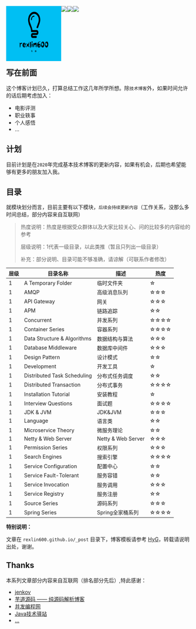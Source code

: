 <div align="center">    
 <img src="logo.png" width = "150" height = "150" alt="rexlin600" align=left />
 <img src="https://travis-ci.org/rexlin600/rexlin600.github.io.svg?branch=master" align=left />
 <img src="https://img.shields.io/github/repo-size/rexlin600/rexlin600.github.io.svg" align=left />
 <img src="https://img.shields.io/github/license/rexlin600/rexlin600.github.io.svg" align=left />
</div>
<br/>
<br/>
<br/>
<br/>
<br/>
<br/>
<br/>
<br/>

## 写在前面

这个博客计划已久，打算总结工作这几年所学所想。除`技术博客`外，如果时间允许的话后期考虑加入：

- 电影评测
- 职业轶事
- 个人感悟
- ...

## 计划

目前计划是在`2020`年完成基本技术博客的更新内容，如果有机会，后期也希望能够有更多的朋友加入我。

## 目录

就模块划分而言，目前主要有以下模块，`后续会持续更新内容`（工作关系，没那么多时间总结，部分内容来自互联网）

> 热度说明：热度是根据受众群体以及大家比较关心、问的比较多的内容给的参考
> 
> 层级说明：1代表一级目录，以此类推（暂且只列出一级目录）
> 
> 补充：部分说明、目录可能不够准确，请谅解（可联系作者修改）

| 层级 | 目录名称                    | 描述               | 热度 |
| ---- | --------------------------- | ------------------ | ---- |
| 1    | A Temporary Folder          | 临时文件夹         | ☆    |
| 1    | AMQP                        | 高级消息队列       | ☆☆☆  |
| 1    | API Gateway                 | 网关               | ☆☆☆  |
| 1    | APM                         | 链路追踪           | ☆☆   |
| 1    | Concurrent                  | 并发系列           | ☆☆☆☆ |
| 1    | Container Series            | 容器系列           | ☆☆☆☆ |
| 1    | Data Structure & Algorithms | 数据结构与算法     | ☆☆☆  |
| 1    | Database Middleware         | 数据库中间件       | ☆☆☆  |
| 1    | Design Pattern              | 设计模式           | ☆☆   |
| 1    | Development                 | 开发工具           | ☆    |
| 1    | Distributed Task Scheduling | 分布式任务调度     | ☆☆   |
| 1    | Distributed Transaction     | 分布式事务         | ☆☆☆☆ |
| 1    | Installation Tutorial       | 安装教程           | ☆    |
| 1    | Interview Questions         | 面试题             | ☆☆☆☆ |
| 1    | JDK & JVM                   | JDK&JVM            | ☆☆☆  |
| 1    | Language                    | 语言类             | ☆☆   |
| 1    | Microservice Theory         | 微服务理论         | ☆☆   |
| 1    | Netty & Web Server          | Netty & Web Server | ☆☆☆  |
| 1    | Permission Series           | 权限系列           | ☆☆☆  |
| 1    | Search Engines              | 搜索引擎           | ☆☆☆☆ |
| 1    | Service Configuration       | 配置中心           | ☆☆   |
| 1    | Service Fault-Tolerant      | 服务容错           | ☆☆   |
| 1    | Service Invocation          | 服务调用           | ☆☆☆  |
| 1    | Service Registry            | 服务注册           | ☆☆   |
| 1    | Source Series               | 源码系列           | ☆☆☆  |
| 1    | Spring Series               | Spring全家桶系列   | ☆☆☆☆ |

**特别说明：** 

文章在 `rexlin600.github.io/_post` 目录下，博客模板请参考 [HyG](https://github.com/gaohaoyang)，转载请说明出处，谢谢。

## Thanks

本系列文章部分内容来自互联网（排名部分先后）,特此感谢：

- [jenkov](http://tutorials.jenkov.com/)
- [芋道源码 —— 纯源码解析博客](http://www.iocoder.cn/)
- [并发编程网](http://ifeve.com/)
- [Java技术驿站](http://cmsblogs.com/)
- [...](https://github.com/rexlin600/rexlin600.github.io)
